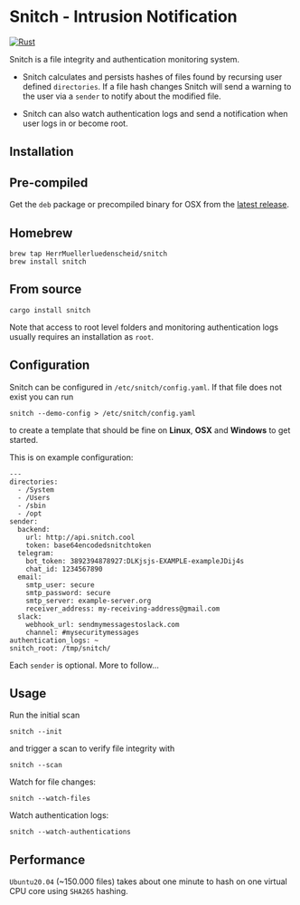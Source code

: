 Snitch - Intrusion Notification
===============================

[![Rust](https://github.com/HerrMuellerluedenscheid/snitch/actions/workflows/rust.yml/badge.svg)](https://github.com/HerrMuellerluedenscheid/snitch/actions/workflows/rust.yml)

Snitch is a file integrity and authentication monitoring system.

 * Snitch calculates and persists hashes of files found by recursing user defined `directories`. If a file hash changes Snitch will send a warning to the user via a `sender` to notify about the modified file.

 * Snitch can also watch authentication logs and send a notification when user logs in or become root.

Installation
------------

## Pre-compiled

Get the `deb` package or precompiled binary for OSX from the [latest release](https://github.com/HerrMuellerluedenscheid/snitch/releases).

## Homebrew

```shell
brew tap HerrMuellerluedenscheid/snitch
brew install snitch
```

## From source

```
cargo install snitch
```

Note that access to root level folders and monitoring authentication logs usually requires an installation as `root`.

Configuration
-------------

Snitch can be configured in `/etc/snitch/config.yaml`. If that file does not exist you can run

```
snitch --demo-config > /etc/snitch/config.yaml
```
to create a template that should be fine on **Linux**, **OSX** and **Windows** to get started.

This is on example configuration:

```
---
directories:
  - /System
  - /Users
  - /sbin
  - /opt
sender:
  backend:
    url: http://api.snitch.cool
    token: base64encodedsnitchtoken
  telegram:
    bot_token: 3892394878927:DLKjsjs-EXAMPLE-exampleJDij4s
    chat_id: 1234567890
  email:
    smtp_user: secure
    smtp_password: secure
    smtp_server: example-server.org
    receiver_address: my-receiving-address@gmail.com
  slack:
    webhook_url: sendmymessagestoslack.com
    channel: #mysecuritymessages
authentication_logs: ~
snitch_root: /tmp/snitch/
```

Each `sender` is optional. More to follow... 

Usage
-----

Run the initial scan
```
snitch --init
```

and trigger a scan to verify file integrity with
```
snitch --scan
```

Watch for file changes:
```
snitch --watch-files
```

Watch authentication logs:
```
snitch --watch-authentications
```

Performance
-----------

`Ubuntu20.04` (~150.000 files) takes about one minute to hash on one virtual CPU core using `SHA265` hashing.
